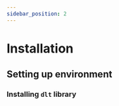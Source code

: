 ```yaml
---
sidebar_position: 2
---
```


# Installation

## Setting up environment

### Installing `dlt` library